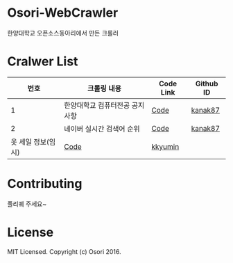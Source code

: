 # Osori-WebCrawler
한양대학교 오픈소스동아리에서 만든 크롤러

# Cralwer List
번호 |  크롤링 내용 | Code Link | Github ID
----| ------|---------|-----------|
1 | 한양대학교 컴퓨터전공 공지사항 | [Code](https://github.com/kanak87) | [kanak87](https://github.com/kanak87)
2 | 네이버 실시간 검색어 순위 | [Code](https://github.com/kanak87) | [kanak87](https://github.com/kanak87)
  | 옷 세일 정보(임시)        | [Code](https://github.com/kkyumin) | [kkyumin](https://github.com/kkyumin)

# Contributing
풀리퀘 주세요~

# License
MIT Licensed. Copyright (c) Osori 2016.
